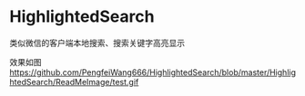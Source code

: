 # HighlightedSearch
类似微信的客户端本地搜索、搜索关键字高亮显示

效果如图
https://github.com/PengfeiWang666/HighlightedSearch/blob/master/HighlightedSearch/ReadMeImage/test.gif
